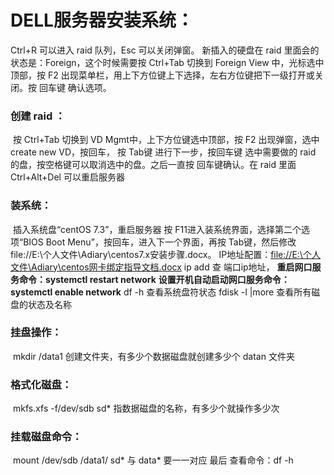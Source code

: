 # DELL服务器安装系统：

Ctrl+R 可以进入 raid 队列，Esc 可以关闭弹窗。
新插入的硬盘在 raid 里面会的状态是：Foreign，这个时候需要按 Ctrl+Tab 切换到  Foreign View  中，光标选中顶部，按 F2  出现菜单栏，用上下方位键上下选择，左右方位键把下一级打开或关闭。按 回车键 确认选项。

### 创建 raid ：

​		按 Ctrl+Tab 切换到 VD Mgmt中，上下方位键选中顶部，按 F2 出现弹窗，选中 create new VD，按回车， 按 Tab键 进行下一步，按回车键 选中需要做的 raid 的盘，按空格键可以取消选中的盘。之后一直按 回车键确认。在 raid 里面  Ctrl+Alt+Del 可以重启服务器

### 装系统：

​		插入系统盘“centOS 7.3”，重启服务器 按 F11进入装系统界面，选择第二个选项“BIOS Boot Menu”，按回车，进入下一个界面，再按 Tab键，然后修改file://E:\个人文件\Adiary\centos7.x安装步骤.docx。
IP地址配置：[file://E:\个人文件\Adiary\centos网卡绑定指导文档.docx](file://E:\个人文件\Adiary\centos网卡绑定指导文档.docx)
ip add 查 端口ip地址，
**重启网口服务命令：systemctl restart network**
**设置开机自动启动网口服务命令：systemctl enable network**
df -h 查看系统盘符状态
fdisk -l |more  查看所有磁盘的状态及名称

### 挂盘操作： 

​		mkdir /data1   创建文件夹，有多少个数据磁盘就创建多少个 datan 文件夹

### 格式化磁盘：

​		mkfs.xfs -f/dev/sdb    sd*  指数据磁盘的名称，有多少个就操作多少次

### 挂载磁盘命令：

​		mount /dev/sdb /data1/      sd* 与 data* 要一一对应
最后 查看命令：df -h